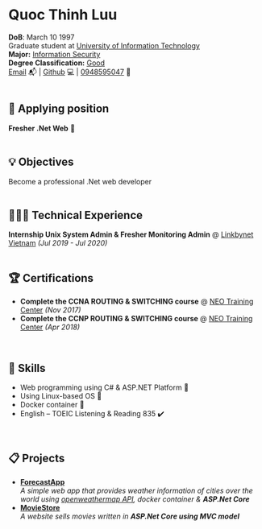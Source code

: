 
# Quoc Thinh Luu

**DoB**: March 10 1997<br>
Graduate student at [University of Information Technology](https://www.uit.edu.vn/)<br>
**Major:** [Information Security](https://dictionary.cambridge.org/vi/dictionary/english/information)<br> 
**Degree Classification:** [Good](https://dictionary.cambridge.org/vi/dictionary/english/good)<br>
[Email](mailto:quocthinhluu97@gmail.com) 📬 | [Github](https://github.com/quocthinhluu97/) 💻 | [0948595047](https://dictionary.cambridge.org/vi/dictionary/english/good) 📳<br>
<br>

## 💎 Applying position
**Fresher .Net Web** 📛<br>
<br>

## 💡 Objectives
Become a professional .Net web developer<br>
<br>

## 👩🏼‍💻 Technical Experience

**Internship Unix System Admin & Fresher Monitoring Admin** @ [Linkbynet Vietnam](https://www.linkbynet.com/) _(Jul 2019 - Jul 2020)_ <br>
<br>

## 🏆 Certifications

- **Complete the CCNA ROUTING & SWITCHING course** @ [NEO Training Center](https://neo.edu.vn/) _(Nov 2017)_ <br>
- **Complete the CCNP ROUTING & SWITCHING course** @ [NEO Training Center](https://neo.edu.vn/) _(Apr 2018)_ <br>
<br>

## 💬 Skills

- Web programming using C# & ASP.NET Platform 🚀<br>
- Using Linux-based OS 🐧<br>
- Docker container 🐳<br>
- English – TOEIC Listening & Reading 835 ✔️<br>
<br>

## 📋 Projects

- **[ForecastApp](https://github.com/quocthinhluu97/ForecastApp)**<br>
_A simple web app that provides weather information of cities over the world using [openweathermap API](https://openweathermap.org/api), docker container & **ASP.Net Core**_<br>
- **[MovieStore](https://github.com/quocthinhluu97/MovieStore)**<br>
_A website sells movies written in **ASP.Net Core using MVC model**_<br>

